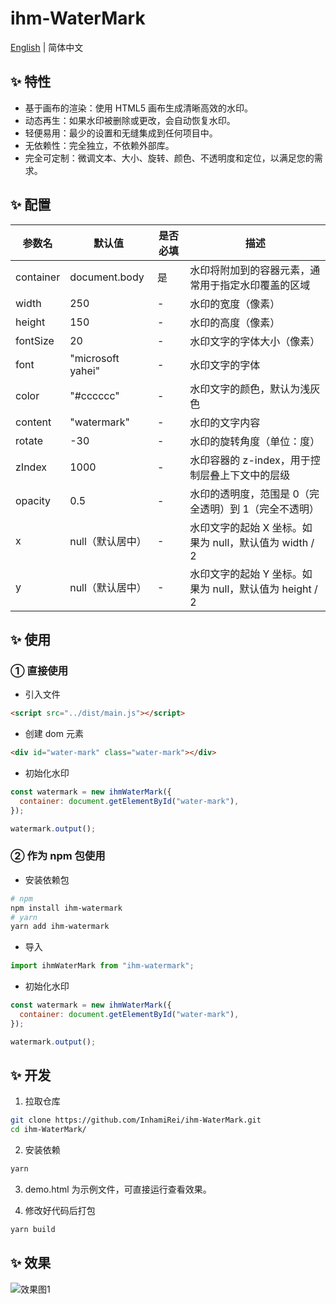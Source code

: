 <h1>ihm-WaterMark</h1>

[English](README.md) | 简体中文

## ✨ 特性

- 基于画布的渲染：使用 HTML5 画布生成清晰高效的水印。
- 动态再生：如果水印被删除或更改，会自动恢复水印。
- 轻便易用：最少的设置和无缝集成到任何项目中。
- 无依赖性：完全独立，不依赖外部库。
- 完全可定制：微调文本、大小、旋转、颜色、不透明度和定位，以满足您的需求。

## ✨ 配置

| 参数名    | 默认值            | 是否必填 | 描述                                                    |
| --------- | ----------------- | -------- | ------------------------------------------------------- |
| container | document.body     | 是       | 水印将附加到的容器元素，通常用于指定水印覆盖的区域      |
| width     | 250               | -        | 水印的宽度（像素）                                      |
| height    | 150               | -        | 水印的高度（像素）                                      |
| fontSize  | 20                | -        | 水印文字的字体大小（像素）                              |
| font      | "microsoft yahei" | -        | 水印文字的字体                                          |
| color     | "#cccccc"         | -        | 水印文字的颜色，默认为浅灰色                            |
| content   | "watermark"       | -        | 水印的文字内容                                          |
| rotate    | -30               | -        | 水印的旋转角度（单位：度）                              |
| zIndex    | 1000              | -        | 水印容器的 z-index，用于控制层叠上下文中的层级          |
| opacity   | 0.5               | -        | 水印的透明度，范围是 0（完全透明）到 1（完全不透明）    |
| x         | null（默认居中）  | -        | 水印文字的起始 X 坐标。如果为 null，默认值为 width / 2  |
| y         | null（默认居中）  | -        | 水印文字的起始 Y 坐标。如果为 null，默认值为 height / 2 |

## ✨ 使用

### ① 直接使用

- 引入文件

```html
<script src="../dist/main.js"></script>
```

- 创建 dom 元素

```html
<div id="water-mark" class="water-mark"></div>
```

- 初始化水印

```javascript
const watermark = new ihmWaterMark({
  container: document.getElementById("water-mark"),
});

watermark.output();
```

### ② 作为 npm 包使用

- 安装依赖包

```bash
# npm
npm install ihm-watermark
# yarn
yarn add ihm-watermark
```

- 导入

```javascript
import ihmWaterMark from "ihm-watermark";
```

- 初始化水印

```javascript
const watermark = new ihmWaterMark({
  container: document.getElementById("water-mark"),
});

watermark.output();
```

## ✨ 开发

1. 拉取仓库

```bash
git clone https://github.com/InhamiRei/ihm-WaterMark.git
cd ihm-WaterMark/
```

2. 安装依赖

```bash
yarn
```

3. demo.html 为示例文件，可直接运行查看效果。

4. 修改好代码后打包

```bash
yarn build
```

## ✨ 效果

![效果图1](https://inhami.com/static/githubImage/ihm-watermark/watermark-1.png)
